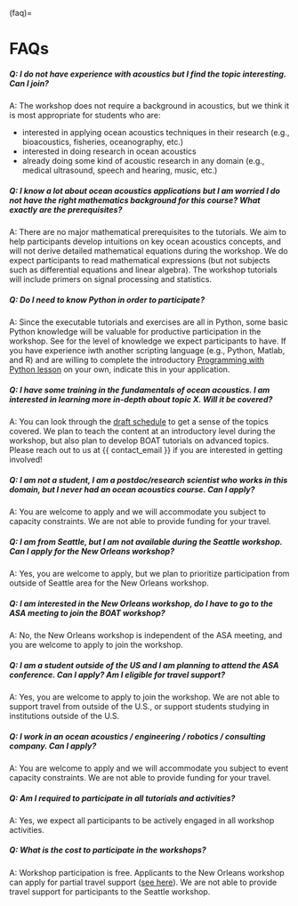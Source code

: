 (faq)=
# FAQs

##### Q: I do not have experience with acoustics but I find the topic interesting. Can I join?
A: The workshop does not require a background in acoustics, but we think it is most appropriate for students who are:
 - interested in applying ocean acoustics techniques in their research (e.g., bioacoustics, fisheries, oceanography, etc.)
 - interested in doing research in ocean acoustics
 - already doing some kind of acoustic research in any domain (e.g., medical ultrasound, speech and hearing, music, etc.)

##### Q: I know a lot about ocean acoustics applications but I am worried I do not have the right mathematics background for this course? What exactly are the prerequisites?
A: There are no major mathematical prerequisites to the tutorials. We aim to help participants develop intuitions on key ocean acoustics concepts, and will not derive detailed mathematical equations during the workshop. We do expect participants to read mathematical expressions (but not subjects such as differential equations and linear algebra). The workshop tutorials will include primers on signal processing and statistics.

##### Q: Do I need to know Python in order to participate?
A: Since the executable tutorials and exercises are all in Python, some basic Python knowledge will be valuable for productive participation in the workshop. See [](what-to-expect_programming) for the level of knowledge we expect participants to have. If you have experience iwth another scripting language (e.g., Python, Matlab, and R) and are willing to complete the introductory [Programming with Python lesson](https://swcarpentry.github.io/python-novice-inflammation/) on your own, indicate this in your application.

##### Q: I have some training in the fundamentals of ocean acoustics. I am interested in learning more in-depth about topic X.  Will it be covered?
A: You can look through the [draft schedule](https://boat-ocean-acoustics.github.io/index.html?jump_to=schedule) to get a sense of the topics covered. We plan to teach the content at an introductory level during the workshop, but also plan to develop BOAT tutorials on advanced topics. Please reach out to us at {{ contact_email }} if you are interested in getting involved!

##### Q: I am not a student, I am a postdoc/research scientist who works in this domain, but I never had an ocean acoustics course. Can I apply?
A: You are welcome to apply and we will accommodate you subject to capacity constraints. We are not able to provide funding for your travel.

##### Q: I am from Seattle, but I am not available during the Seattle workshop. Can I apply for the New Orleans workshop?
A: Yes, you are welcome to apply, but we plan to prioritize participation from outside of Seattle area for the New Orleans workshop.

##### Q: I am interested in the New Orleans workshop, do I have to go to the ASA meeting to join the BOAT workshop?
A: No, the New Orleans workshop is independent of the ASA meeting, and you are welcome to apply to join the workshop.

##### Q: I am a student outside of the US and I am planning to attend the ASA conference. Can I apply? Am I eligible for travel support?
A: Yes, you are welcome to apply to join the workshop. We are not able to support travel from outside of the U.S., or support students studying in institutions outside of the U.S.

##### Q: I work in an ocean acoustics / engineering / robotics / consulting company. Can I apply?
A: You are welcome to apply and we will accommodate you subject to event capacity constraints. We are not able to provide funding for your travel.

##### Q: Am I required to participate in all tutorials and activities?
A: Yes, we expect all participants to be actively engaged in all workshop activities.

##### Q: What is the cost to participate in the workshops?
A: Workshop participation is free. Applicants to the New Orleans workshop can apply for partial travel support ([see here](https://boat-ocean-acoustics.github.io/workshop_new_orleans.html#financial-assistance)). We are not able to provide travel support for participants to the Seattle workshop.